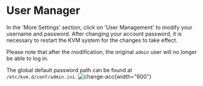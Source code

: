 # **User Manager**

In the 'More Settings' section, click on 'User Management' to modify your username and password. After changing your account password, it is necessary to restart the KVM system for the changes to take effect.

Please note that after the modification, the original `admin` user will no longer be able to log in.

The global default password path can be found at `/etc/kvm.d/conf/admin.ini`.
![change-acc](assets/images/user-manager/change_account.png){width="600"}
